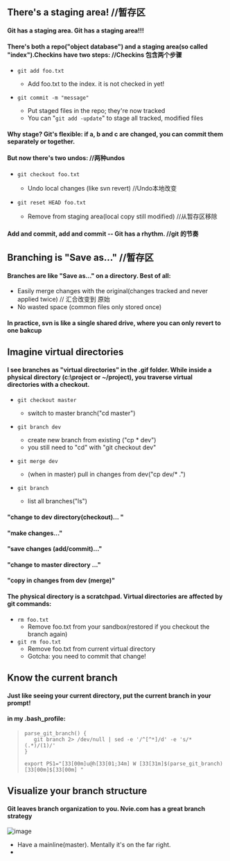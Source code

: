 ## There's a staging area! //暂存区
#### Git has a staging area. **Git has a staging area!!!**
#### There's both a repo("object database") and a staging area(so called "index").Checkins have two steps: //Checkins 包含两个步骤
- `git add foo.txt`
  - Add foo.txt to the index. it is not checked in yet!

- `git commit -m "message"`
  - Put staged files in the repo; they're now tracked
  - You can "`git add -update`" to stage all tracked, modified files

#### **Why stage?** Git's flexible: if a, b and c are changed, you can commit them separately or together.

#### But now there's two undos: //两种undos
- `git checkout foo.txt`
  - Undo local changes (like svn revert) //Undo本地改变

- `git reset HEAD foo.txt`
  - Remove from staging area(local copy still modified) //从暂存区移除

#### Add and commit, add and commit -- Git has a rhythm. //git 的节奏

## Branching is "Save as..." //暂存区

#### Branches are like "Save as..." on a directory. Best of all:
- Easily merge changes with the original(changes tracked and never applied twice) // 汇合改变到 原始
- No wasted space (common files only stored once)

#### In practice, svn is like a single shared drive, where you can only revert to one bakcup

## Imagine virtual directories
#### I see branches as "virtual directories" in the .gif folder. While inside a physical directory (c:\project or ~/project), you traverse virtual directories with a checkout.

- `git checkout master`
  - switch to master branch("cd master")

- `git branch dev`
  - create new branch from existing ("cp * dev")
  - you still need to "cd" with "git checkout dev"

- `git merge dev`
  - (when in master) pull in changes from dev("cp dev/* .") 
- `git branch`
  - list all branches("ls")

#### "change to dev directory(checkout)... "
#### "make changes..."
#### "save changes (add/commit)..."
#### "change to master directory ..."
#### "copy in changes from dev (merge)"
#### The physical directory is a scratchpad. Virtual directories are affected by git commands:

- `rm foo.txt`
  - Remove foo.txt from your sandbox(restored if you checkout the branch again)
- `git rm foo.txt`
  - Remove foo.txt from current virtual directory 
  - Gotcha: you need to commit that change!

## Know the current branch
#### Just like seeing your current directory, put the current branch in your prompt!
#### in my .bash_profile:
> ```
> parse_git_branch() {
>    git branch 2> /dev/null | sed -e '/^[^*]/d' -e 's/* (.*)/(1)/'
> }
> 
> export PS1="[33[00m]u@h[33[01;34m] W [33[31m]$(parse_git_branch) [33[00m]$[33[00m] "
> ```

## Visualize your branch structure
#### Git leaves branch organization to you. Nvie.com has a great branch strategy
![image](https://user-images.githubusercontent.com/31954987/198338204-fc85b7fc-c12b-4d1a-880e-17d3b4b8889d.png)
- Have a mainline(master). Mentally it's on the far right.
- 
